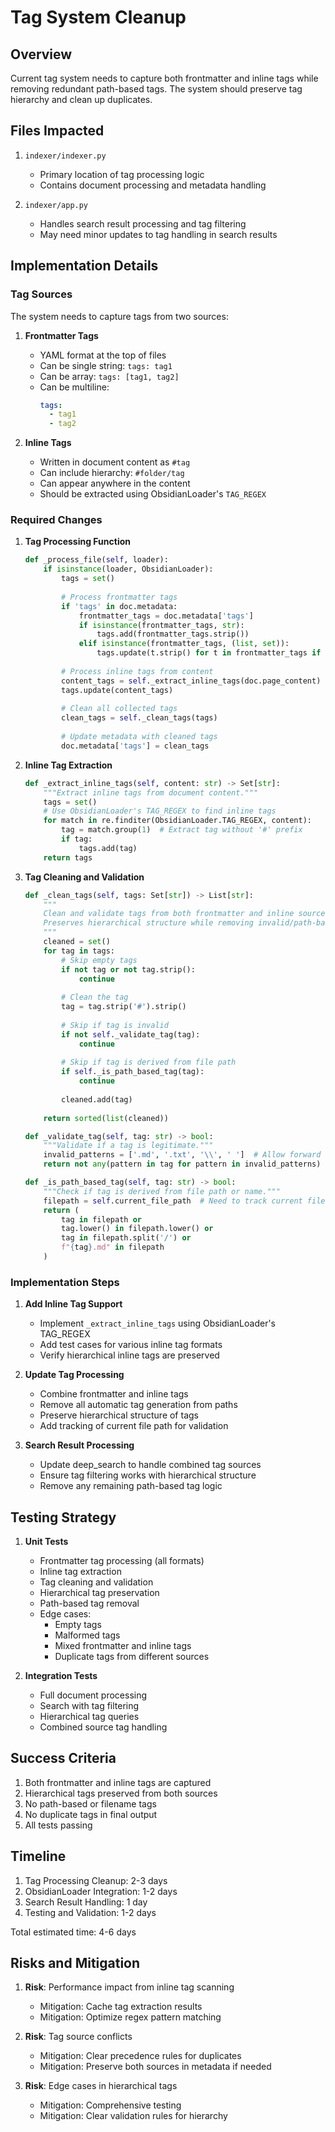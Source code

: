 # Tag System Cleanup

## Overview
Current tag system needs to capture both frontmatter and inline tags while removing redundant path-based tags. The system should preserve tag hierarchy and clean up duplicates.

## Files Impacted
1. `indexer/indexer.py`
   - Primary location of tag processing logic
   - Contains document processing and metadata handling

2. `indexer/app.py` 
   - Handles search result processing and tag filtering
   - May need minor updates to tag handling in search results

## Implementation Details

### Tag Sources

The system needs to capture tags from two sources:

1. **Frontmatter Tags**
   - YAML format at the top of files
   - Can be single string: `tags: tag1`
   - Can be array: `tags: [tag1, tag2]`
   - Can be multiline:
     ```yaml
     tags:
       - tag1
       - tag2
     ```

2. **Inline Tags**
   - Written in document content as `#tag`
   - Can include hierarchy: `#folder/tag`
   - Can appear anywhere in the content
   - Should be extracted using ObsidianLoader's `TAG_REGEX`

### Required Changes

1. **Tag Processing Function**
   ```python
   def _process_file(self, loader):
       if isinstance(loader, ObsidianLoader):
           tags = set()
           
           # Process frontmatter tags
           if 'tags' in doc.metadata:
               frontmatter_tags = doc.metadata['tags']
               if isinstance(frontmatter_tags, str):
                   tags.add(frontmatter_tags.strip())
               elif isinstance(frontmatter_tags, (list, set)):
                   tags.update(t.strip() for t in frontmatter_tags if isinstance(t, str))
           
           # Process inline tags from content
           content_tags = self._extract_inline_tags(doc.page_content)
           tags.update(content_tags)
           
           # Clean all collected tags
           clean_tags = self._clean_tags(tags)
           
           # Update metadata with cleaned tags
           doc.metadata['tags'] = clean_tags
   ```

2. **Inline Tag Extraction**
   ```python
   def _extract_inline_tags(self, content: str) -> Set[str]:
       """Extract inline tags from document content."""
       tags = set()
       # Use ObsidianLoader's TAG_REGEX to find inline tags
       for match in re.finditer(ObsidianLoader.TAG_REGEX, content):
           tag = match.group(1)  # Extract tag without '#' prefix
           if tag:
               tags.add(tag)
       return tags
   ```

3. **Tag Cleaning and Validation**
   ```python
   def _clean_tags(self, tags: Set[str]) -> List[str]:
       """
       Clean and validate tags from both frontmatter and inline sources.
       Preserves hierarchical structure while removing invalid/path-based tags.
       """
       cleaned = set()
       for tag in tags:
           # Skip empty tags
           if not tag or not tag.strip():
               continue
           
           # Clean the tag
           tag = tag.strip('#').strip()
           
           # Skip if tag is invalid
           if not self._validate_tag(tag):
               continue
           
           # Skip if tag is derived from file path
           if self._is_path_based_tag(tag):
               continue
           
           cleaned.add(tag)
       
       return sorted(list(cleaned))
   
   def _validate_tag(self, tag: str) -> bool:
       """Validate if a tag is legitimate."""
       invalid_patterns = ['.md', '.txt', '\\', ' ']  # Allow forward slashes for hierarchy
       return not any(pattern in tag for pattern in invalid_patterns)
   
   def _is_path_based_tag(self, tag: str) -> bool:
       """Check if tag is derived from file path or name."""
       filepath = self.current_file_path  # Need to track current file being processed
       return (
           tag in filepath or
           tag.lower() in filepath.lower() or
           tag in filepath.split('/') or
           f"{tag}.md" in filepath
       )
   ```

### Implementation Steps

1. **Add Inline Tag Support**
   - Implement `_extract_inline_tags` using ObsidianLoader's TAG_REGEX
   - Add test cases for various inline tag formats
   - Verify hierarchical inline tags are preserved

2. **Update Tag Processing**
   - Combine frontmatter and inline tags
   - Remove all automatic tag generation from paths
   - Preserve hierarchical structure of tags
   - Add tracking of current file path for validation

3. **Search Result Processing**
   - Update deep_search to handle combined tag sources
   - Ensure tag filtering works with hierarchical structure
   - Remove any remaining path-based tag logic

## Testing Strategy

1. **Unit Tests**
   - Frontmatter tag processing (all formats)
   - Inline tag extraction
   - Tag cleaning and validation
   - Hierarchical tag preservation
   - Path-based tag removal
   - Edge cases:
     * Empty tags
     * Malformed tags
     * Mixed frontmatter and inline tags
     * Duplicate tags from different sources

2. **Integration Tests**
   - Full document processing
   - Search with tag filtering
   - Hierarchical tag queries
   - Combined source tag handling

## Success Criteria
1. Both frontmatter and inline tags are captured
2. Hierarchical tags preserved from both sources
3. No path-based or filename tags
4. No duplicate tags in final output
5. All tests passing

## Timeline
1. Tag Processing Cleanup: 2-3 days
2. ObsidianLoader Integration: 1-2 days
3. Search Result Handling: 1 day
4. Testing and Validation: 1-2 days

Total estimated time: 4-6 days

## Risks and Mitigation

1. **Risk**: Performance impact from inline tag scanning
   - Mitigation: Cache tag extraction results
   - Mitigation: Optimize regex pattern matching

2. **Risk**: Tag source conflicts
   - Mitigation: Clear precedence rules for duplicates
   - Mitigation: Preserve both sources in metadata if needed

3. **Risk**: Edge cases in hierarchical tags
   - Mitigation: Comprehensive testing
   - Mitigation: Clear validation rules for hierarchy